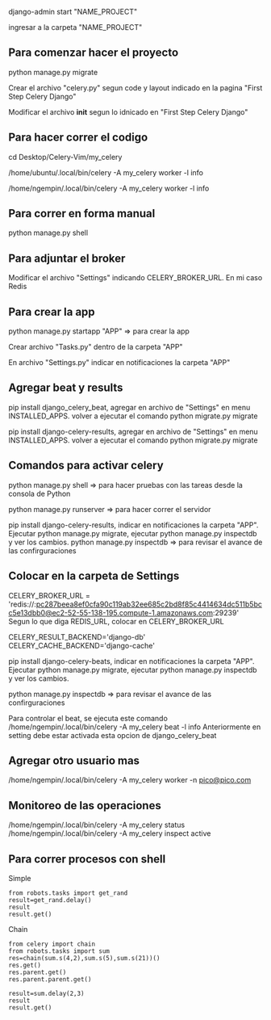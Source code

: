 
django-admin start "NAME_PROJECT"

ingresar a la carpeta "NAME_PROJECT"

## Para comenzar hacer el proyecto

python manage.py migrate

Crear el archivo "celery.py" segun code y layout indicado en la pagina "First Step Celery Django"

Modificar el archivo __init__ segun lo idnicado en "First Step Celery Django"

## Para hacer correr el codigo

cd Desktop/Celery-Vim/my_celery

/home/ubuntu/.local/bin/celery -A my_celery worker -l info

/home/ngempin/.local/bin/celery -A my_celery worker -l info

## Para correr en forma manual
python manage.py shell

## Para adjuntar el broker
Modificar el archivo "Settings" indicando CELERY_BROKER_URL. En mi caso Redis

## Para crear la app
python manage.py startapp "APP" => para crear la app

Crear archivo "Tasks.py" dentro de la carpeta "APP"

En archivo "Settings.py" indicar en notificaciones la carpeta "APP"

## Agregar beat y results
pip install django_celery_beat, agregar en archivo de "Settings" en menu INSTALLED_APPS.
volver a ejecutar el comando python migrate.py migrate

pip install django-celery-results, agregar en archivo de "Settings" en menu INSTALLED_APPS.
volver a ejecutar el comando python migrate.py migrate

## Comandos para activar celery
python manage.py shell => para hacer pruebas con las tareas desde la consola de Python

python manage.py runserver => para hacer correr el servidor

pip install django-celery-results, indicar en notificaciones la carpeta "APP". Ejecutar
python manage.py migrate, ejecutar python manage.py inspectdb y ver los cambios. 
python manage.py inspectdb => para revisar el avance de las confirguraciones

## Colocar en la carpeta de Settings
CELERY_BROKER_URL = 'redis://:pc287beea8ef0cfa90c119ab32ee685c2bd8f85c4414634dc511b5bcc5e13dbb0@ec2-52-55-138-195.compute-1.amazonaws.com:29239'  
Segun lo que diga REDIS_URL, colocar en CELERY_BROKER_URL

CELERY_RESULT_BACKEND='django-db'                                                                                                                        
CELERY_CACHE_BACKEND='django-cache'


pip install django-celery-beats, indicar en notificaciones la carpeta "APP". Ejecutar
python manage.py migrate, ejecutar python manage.py inspectdb y ver los cambios.

python manage.py inspectdb => para revisar el avance de las confirguraciones


Para controlar el beat, se ejecuta este comando
/home/ngempin/.local/bin/celery -A my_celery beat -l info
Anteriormente en setting debe estar activada esta opcion de django_celery_beat

## Agregar otro usuario mas
/home/ngempin/.local/bin/celery -A my_celery worker -n pico@pico.com

## Monitoreo de las operaciones
/home/ngempin/.local/bin/celery -A my_celery status
/home/ngempin/.local/bin/celery -A my_celery inspect active

## Para correr procesos con shell

Simple
```
from robots.tasks import get_rand
result=get_rand.delay()
result
result.get()
```

Chain
```
from celery import chain
from robots.tasks import sum
res=chain(sum.s(4,2),sum.s(5),sum.s(21))()
res.get()
res.parent.get()
res.parent.parent.get()
```

```
result=sum.delay(2,3)
result
result.get()
```



